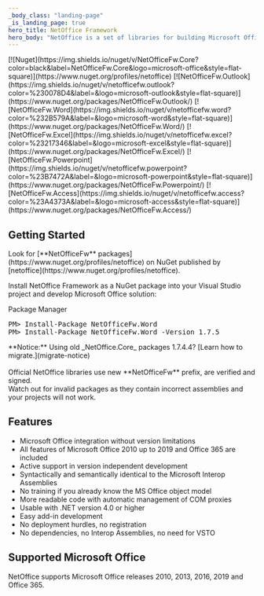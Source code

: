 ```yaml
---
_body_class: "landing-page"
_is_landing_page: true
hero_title: NetOffice Framework
hero_body: "NetOffice is a set of libraries for building Microsoft Office Addins and automation of Microsoft Office applications.<br><br>Use NetOffice to extend and automate Microsoft Office applications: Excel, Word, Outlook, PowerPoint, Access, Project and Visio."
---
```


<div class="usa-grid-full usa-section">
  <div class="usa-width-one-whole">
  [![Nuget](https://img.shields.io/nuget/v/NetOfficeFw.Core?color=black&label=NetOfficeFw.Core&logo=microsoft-office&style=flat-square)](https://www.nuget.org/profiles/netoffice)
  [![NetOfficeFw.Outlook](https://img.shields.io/nuget/v/netofficefw.outlook?color=%230078D4&label=&logo=microsoft-outlook&style=flat-square)](https://www.nuget.org/packages/NetOfficeFw.Outlook/)
  [![NetOfficeFw.Word](https://img.shields.io/nuget/v/netofficefw.word?color=%232B579A&label=&logo=microsoft-word&style=flat-square)](https://www.nuget.org/packages/NetOfficeFw.Word/)
  [![NetOfficeFw.Excel](https://img.shields.io/nuget/v/netofficefw.excel?color=%23217346&label=&logo=microsoft-excel&style=flat-square)](https://www.nuget.org/packages/NetOfficeFw.Excel/)
  [![NetOfficeFw.Powerpoint](https://img.shields.io/nuget/v/netofficefw.powerpoint?color=%23B7472A&label=&logo=microsoft-powerpoint&style=flat-square)](https://www.nuget.org/packages/NetOfficeFw.Powerpoint/)
  [![NetOfficeFw.Access](https://img.shields.io/nuget/v/netofficefw.access?color=%23A4373A&label=&logo=microsoft-access&style=flat-square)](https://www.nuget.org/packages/NetOfficeFw.Access/)
</div>
</div>

<div class="usa-grid-full usa-section">
  <div class="usa-width-one-half">
    

  <h2>Getting Started</h2>

  <p>Look for [**NetOfficeFw** packages](https://www.nuget.org/profiles/netoffice) on NuGet published by [netoffice](https://www.nuget.org/profiles/netoffice).</p>

  <p>Install NetOffice Framework as a NuGet package into your Visual Studio project and develop Microsoft Office solution:</p>
    
  <div class="code-block">
    <div class="code-block-header">
      <span class="language">Package Manager</span>
    </div>
    <div class="code-block-body">
      <pre>PM> Install-Package NetOfficeFw.Word
PM> Install-Package NetOfficeFw.Word -Version 1.7.5</pre>
    </div>
  </div>

<div class="notice">
    **Notice:** Using old _NetOffice.Core_ packages 1.7.4.4?
    [Learn how to migrate.](migrate-notice)<br>
    <br>
    Official NetOffice libraries use new **NetOfficeFw** prefix, are verified and signed.<br>
    Watch out for invalid packages as they contain incorrect assemblies and your projects will not work.
</div>
</div>

<div class="usa-width-one-half">
  <h2 id="features">Features</h2>
  <ul>
    <li>Microsoft Office integration without version limitations</li>
    <li>All features of Microsoft Office 2010 up to 2019 and Office 365 are included</li>
    <li>Active support in version independent development</li>
    <li>Syntactically and semantically identical to the Microsoft Interop Assemblies</li>
    <li>No training if you already know the MS Office object model</li>
    <li>More readable code with automatic management of COM proxies</li>
    <li>Usable with .NET version 4.0 or higher</li>
    <li>Easy add-in development</li>
    <li>No deployment hurdles, no registration</li>
    <li>No dependencies, no Interop Assemblies, no need for VSTO</li>
    <!-- <li>Visual Studio Project Templates and Wizards available</li> -->
  </ul>

  <h2 id="supported-msoffice">Supported Microsoft Office</h2>
  <p>NetOffice supports Microsoft Office releases 2010, 2013, 2016, 2019 and Office 365.</p>
</div>
</div>

